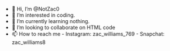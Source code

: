 - 👋 Hi, I’m @NotZac0
- 👀 I’m interested in coding.
- 🌱 I’m currently learning nothing. 
- 💞️ I’m looking to collaborate on HTML code
- 📫 How to reach me - Instagram: zac_williams_769 - Snapchat: zac_williams8

<!---
NotZac0/NotZac0 is a ✨ special ✨ repository because its `README.md` (this file) appears on your GitHub profile.
You can click the Preview link to take a look at your changes.
--->
